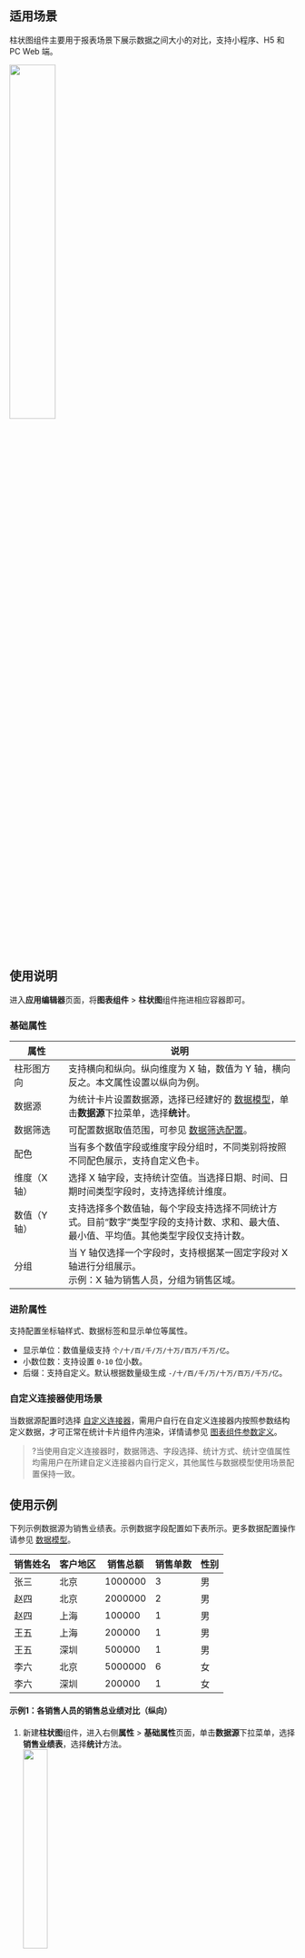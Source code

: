 

## 适用场景
柱状图组件主要用于报表场景下展示数据之间大小的对比，支持小程序、H5 和 PC Web 端。

<img src="https://qcloudimg.tencent-cloud.cn/raw/bb95e133b8b4aa28acc22917116e76c2.png" width="40%"></img>

## 使用说明
进入**应用编辑器**页面，将**图表组件** > **柱状图**组件拖进相应容器即可。

### 基础属性

<table>
<thead>
<tr>
<th style = "width:19%">属性</th>
<th>说明</th>
</tr>
</thead>
<tbody><tr>
<td>柱形图方向</td>
<td>支持横向和纵向。纵向维度为 X 轴，数值为 Y 轴，横向反之。本文属性设置以纵向为例。</td>
</tr>
<tr>
<td>数据源</td>
<td>为统计卡片设置数据源，选择已经建好的 <a href = "https://cloud.tencent.com/document/product/1301/68452">数据模型</a>，单击<b>数据源</b>下拉菜单，选择<b>统计</b>。</td>
</tr>
<tr>
<td>数据筛选</td>
<td>可配置数据取值范围，可参见 <a href = "https://cloud.tencent.com/document/product/1301/71198">数据筛选配置</a>。</td>
</tr>
<tr>
<td>配色</td>
<td>当有多个数值字段或维度字段分组时，不同类别将按照不同配色展示，支持自定义色卡。</td>
</tr>
<tr>
<td>维度（X 轴）</td>
<td>选择 X 轴字段，支持统计空值。当选择日期、时间、日期时间类型字段时，支持选择统计维度。</td>
</tr>
<tr>
<td>数值（Y轴）</td>
<td>支持选择多个数值轴，每个字段支持选择不同统计方式。目前“数字”类型字段的支持计数、求和、最大值、最小值、平均值。其他类型字段仅支持计数。</td>
</tr>
<tr>
<td>分组</td>
<td>当 Y 轴仅选择一个字段时，支持根据某一固定字段对 X 轴进行分组展示。<br>示例：X 轴为销售人员，分组为销售区域。</td>
</tr>
</tbody></table>

### 进阶属性

支持配置坐标轴样式、数据标签和显示单位等属性。
- 显示单位：数值量级支持 `个/十/百/千/万/十万/百万/千万/亿`。
- 小数位数：支持设置 `0-10` 位小数。
- 后缀：支持自定义。默认根据数量级生成 `-/十/百/千/万/十万/百万/千万/亿`。

### 自定义连接器使用场景
当数据源配置时选择 [自定义连接器](https://cloud.tencent.com/document/product/1301/68457)，需用户自行在自定义连接器内按照参数结构定义数据，才可正常在统计卡片组件内渲染，详情请参见 [图表组件参数定义](https://cloud.tencent.com/document/product/1301/71197)。

>?当使用自定义连接器时，数据筛选、字段选择、统计方式、统计空值属性均需用户在所建自定义连接器内自行定义，其他属性与数据模型使用场景配置保持一致。

## 使用示例
下列示例数据源为销售业绩表。示例数据字段配置如下表所示。更多数据配置操作请参见 [数据模型](https://cloud.tencent.com/document/product/1301/68452)。

|销售姓名|客户地区|销售总额|销售单数|性别|
|--|--|--|--|--|
|张三|北京|1000000|3|男|
|赵四|北京|2000000|2|男|
|赵四|上海|100000|1|男|
|王五|上海|200000|1|男|
|王五|深圳|500000|1|男|
|李六|北京|5000000|6|女|
|李六|深圳|200000|1|女|

[](id:exm1)
#### 示例1：各销售人员的销售总业绩对比（纵向）
1. 新建**柱状图**组件，进入右侧**属性** > **基础属性**页面，单击**数据源**下拉菜单，选择**销售业绩表**，选择**统计**方法。  
<img src="https://qcloudimg.tencent-cloud.cn/raw/246dfdeed6b8173d2ec4d5124e4e7412.png" width="30%"></img>
2. 在**维度（X轴）**单击**字段选择**下拉菜单，选择**销售姓名**。 
<img src="https://qcloudimg.tencent-cloud.cn/raw/3286b7330f0d13703c347a4def16cea0.png" width="30%"></img>
3. 在**数值（Y轴）**下，单击**添加字段**。**字段**类型选择**销售总额**，**关系**类型选择**求和**。
<img src="https://qcloudimg.tencent-cloud.cn/raw/75613bb9bf1162c163a29927d7cf6bc7.png" width="30%"></img>
4. 下拉右侧属性，进入**进阶属性**内单击开启**显示单位**。单击**数量值级**下拉菜单设置为**万**，**后缀**项设置为万。 
<img src="https://qcloudimg.tencent-cloud.cn/raw/1ee81e2f0863fb12754d9d3a1b671bcf.png" width="30%"></img>
5. 根据需要修改标题、坐标轴样式、图例样式等属性，最终效果如下图展示： <br>
<img src="https://qcloudimg.tencent-cloud.cn/raw/59e7f5e7d7dd1ab170b5a983c08643bf.png" width="30%"></img>


#### 示例2：各销售人员的销售总业绩对比（纵向）- 按照地区对比
在 [示例1](#exm1) 的配置基础上，增加分组字段，单击**分组**下拉菜单，选择**客户地区**。 
<img src="https://qcloudimg.tencent-cloud.cn/raw/f06d382dbbbe971dd8ddc2aba8e6630f.png" width="30%"></img>
最终效果展示：
<img src="https://qcloudimg.tencent-cloud.cn/raw/2228adb1cbbc6df66787b41496e516ac.png" width="30%"></img>
单击开启**是否堆叠**功能，可查看堆叠效果：  <br>
<img src="https://qcloudimg.tencent-cloud.cn/raw/3cc42d66be3fc18adaee450f9f85d691.png" width="30%">



#### 示例3：各销售人员的销售总业绩对比（纵向）- 仅查看性别为男的数据
1. 在 [示例1](#exm1) 的配置基础上，单击**数据筛选**。
<img src="https://qcloudimg.tencent-cloud.cn/raw/a5f691429af099b6598f864b8b069a7d.png" width="30%"></img>
2. 设置相应数据筛选参数，单击**确定**增加筛选条件。   <br>
<img src="https://qcloudimg.tencent-cloud.cn/raw/2e8899bf24ce2f249cfad4b25c8cb2f2.png" width="30%"></img>


#### 示例4：各销售人员的"客户覆盖地区数"对比和"总销售单数"对比（横向）
1. **柱形图方向**单击选择**横向**。 
<img src="https://qcloudimg.tencent-cloud.cn/raw/1b5eaad5033960447387d0dead4148af.png" width="30%"></img>
2. 针对数据源配置，增加以下两个字段，参见 [示例1](#exm1) ： <br> 
<img src="https://qcloudimg.tencent-cloud.cn/raw/937872519022bd90a14dca2e77adeed6.png" width="30%"></img>
<ul><li>字段1：客户地区；统计方式：计数</li>
<li>字段2：销售单数；统计方式：求和</li>
</ul>
3. 最终效果展示：<br>
<img src="https://qcloudimg.tencent-cloud.cn/raw/6b3f96ce483e40da66e4866caa2c6f29.png" width="30%"></img>


 

## 限制说明
维度轴不支持设置时间类型，可设置日期类型和日期时间类型。
